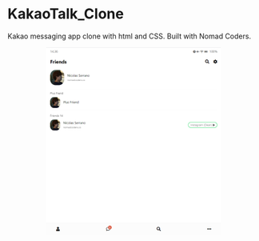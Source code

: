 # KakaoTalk_Clone
Kakao messaging app clone with html and CSS. Built with Nomad Coders.

<p align="center">
  <img src="Kakao 1.PNG" width="350" title="hover text">
</p>

